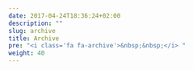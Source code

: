 ```yaml
---
date: 2017-04-24T18:36:24+02:00
description: ""
slug: archive
title: Archive
pre: "<i class='fa fa-archive'>&nbsp;&nbsp;</i> "
weight: 40
---
```


